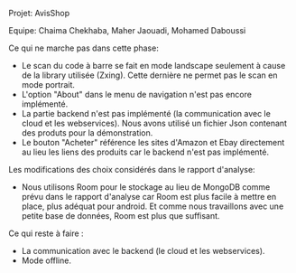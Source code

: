 Projet: AvisShop

Equipe: Chaima Chekhaba, Maher Jaouadi, Mohamed Daboussi

Ce qui ne marche pas dans cette phase:
- Le scan du code à barre se fait en mode landscape seulement à cause de la library utilisée (Zxing). Cette dernière ne permet pas le scan en mode portrait.
- L'option "About" dans le menu de navigation n'est pas encore implémenté.
- La partie backend n'est pas implémenté (la communication avec le cloud et les webservices). Nous avons utilisé un fichier Json contenant des produts pour la démonstration.
- Le bouton "Acheter" référence les sites d'Amazon et Ebay directement au lieu les liens des produits car le backend n'est pas implémenté.

Les modifications des choix considérés dans le rapport d'analyse:
- Nous utilisons Room pour le stockage au lieu de MongoDB comme prévu dans le rapport d'analyse car Room est plus facile à mettre en place, plus adéquat pour android. Et comme nous travaillons avec une petite base de données, Room est plus que suffisant.

Ce qui reste à faire :
- La communication avec le backend (le cloud et les webservices).
- Mode offline.

